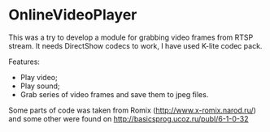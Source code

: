 # OnlineVideoPlayer
This was a try to develop a module for grabbing video frames from RTSP stream.
It needs DirectShow codecs to work, I have used K-lite codec pack.

Features:
  - Play video;
  - Play sound;
  - Grab series of video frames and save them to jpeg files.

Some parts of code was taken from Romix (http://www.x-romix.narod.ru/) and some other were found on http://basicsprog.ucoz.ru/publ/6-1-0-32
